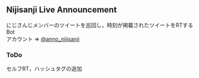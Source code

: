 ## Nijisanji Live Announcement

にじさんじメンバーのツイートを巡回し，時刻が掲載されたツイートをRTするBot  
アカウント => [@anno_nijisanji](https://twitter.com/anno_nijisanji)

### ToDo

セルフRT，ハッシュタグの追加
